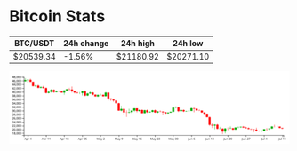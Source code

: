 # Bitcoin Stats

BTC/USDT|24h change|24h high|24h low|
|---|---|---|---|
|$20539.34|-1.56%|$21180.92|$20271.10|

<img src="./chart.svg">
